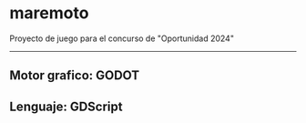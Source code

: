# maremoto
Proyecto de juego para el concurso de "Oportunidad 2024" 

----

## Motor grafico: GODOT
## Lenguaje: GDScript
